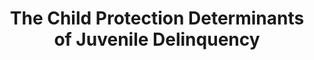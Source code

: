 ---
layout: archive
title: "The Child Protection Determinants of Juvenile Delinquency"
collection: research
category: wip
#date: 2024-01-01
#authors: "Alexandre Touw"
#venue: "(Job Market Paper)"
permalink: /research/ChildProtection_JuvenileDelinquency
toggle_abstract: true
# abstract: >
#   In France, around 20% of minors and just under 10% of young adults are in the care of the Child Protection Agency, and this population tends to remain among the most vulnerable and most at risk of being subject to judicial supervision. Using administrative follow-up data from child welfare services matched with judicial data, I study the long-term trajectories of beneficiaries of child protection measures and the main determinants of their judicial outcomes. In a second phase, I plan to build a matched database to study their education, labour market and health outcomes. In a final step, this database will allow me to study the impact of specific child protection measures on long-term life outcomes.
#coauthors: "*with [Flore Gubert](https://leda.dauphine.fr/fr/membre/detail-cv/profile/flore-gubert.html), [Élise Huillery](https://sites.google.com/site/elisehuillery/home?authuser=0), and [Jean-Noël Senne](https://sites.google.com/site/jeannoelsenne/)*"
---